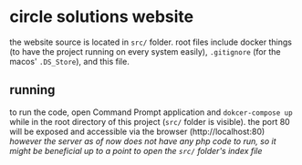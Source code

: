 # circle solutions website
the website source is located in `src/` folder.
root files include docker things (to have the project running on every system easily), `.gitignore` (for the macos' `.DS_Store`), and this file.
## running
to run the code, open Command Prompt application and `dokcer-compose up` while in the root directory of this project (`src/` folder is visible). the port 80 will be exposed and accessible via the browser (http://localhost:80)
*however the server as of now does not have any php code to run, so it might be beneficial up to a point to open the `src/` folder's index file*
